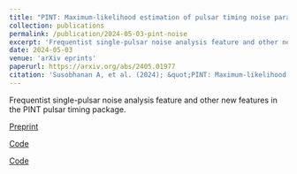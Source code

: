 ```yaml
---
title: "PINT: Maximum-likelihood estimation of pulsar timing noise parameters"
collection: publications
permalink: /publication/2024-05-03-pint-noise
excerpt: 'Frequentist single-pulsar noise analysis feature and other new features in the PINT pulsar timing package.'
date: 2024-05-03
venue: 'arXiv eprints'
paperurl: https://arxiv.org/abs/2405.01977
citation: 'Susobhanan A, et al. (2024); &quot;PINT: Maximum-likelihood estimation of pulsar timing noise parameters.&quot; <i>arXiv eprints</i> 2405.01977 .'
---
```

Frequentist single-pulsar noise analysis feature and other new features in the PINT pulsar timing package.

[Preprint](https://arxiv.org/abs/2405.01977)

[Code](https://github.com/nanograv/PINT)

[Code](https://github.com/abhisrkckl/pint-noise)